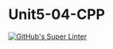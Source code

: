 # Unit5-04-CPP
[![GitHub's Super Linter](https://github.com/ICS3UPROGRAMMINGALEXDM/Unit5-04-CPP/workflows/GitHub's%20Super%20Linter/badge.svg)](https://github.com/ICS3UPROGRAMMINGALEXDM/Unit5-04-CPP/actions)
